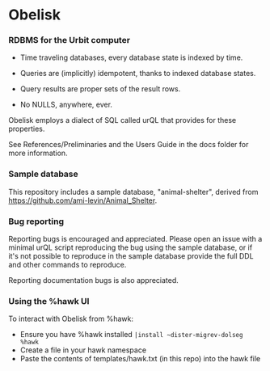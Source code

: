 # Obelisk

### RDBMS for the Urbit computer

* Time traveling databases, every database state is indexed by time.

* Queries are (implicitly) idempotent, thanks to indexed database states.

* Query results are proper sets of the result rows.

* No NULLS, anywhere, ever.

Obelisk employs a dialect of SQL called urQL that provides for these properties.

See References/Preliminaries and the Users Guide in the docs folder for more information.

### Sample database

This repository includes a sample database, "animal-shelter", derived from https://github.com/ami-levin/Animal_Shelter.  

### Bug reporting

Reporting bugs is encouraged and appreciated. Please open an issue with a minimal urQL script reproducing the bug using the sample database, or if it's not possible to reproduce in the sample database provide the full DDL and other commands to reproduce.

Reporting documentation bugs is also appreciated.

### Using the %hawk UI

To interact with Obelisk from %hawk:

- Ensure you have %hawk installed
  `|install ~dister-migrev-dolseg %hawk`
- Create a file in your hawk namespace
- Paste the contents of templates/hawk.txt (in this repo)
  into the hawk file
